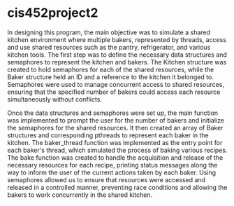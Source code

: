 # cis452project2

In designing this program, the main objective was to simulate a shared kitchen environment where multiple bakers, represented by threads, access and use shared resources such as the pantry, refrigerator, and various kitchen tools. The first step was to define the necessary data structures and semaphores to represent the kitchen and bakers. The Kitchen structure was created to hold semaphores for each of the shared resources, while the Baker structure held an ID and a reference to the kitchen it belonged to. Semaphores were used to manage concurrent access to shared resources, ensuring that the specified number of bakers could access each resource simultaneously without conflicts.

Once the data structures and semaphores were set up, the main function was implemented to prompt the user for the number of bakers and initialize the semaphores for the shared resources. It then created an array of Baker structures and corresponding pthreads to represent each baker in the kitchen. The baker_thread function was implemented as the entry point for each baker's thread, which simulated the process of baking various recipes. The bake function was created to handle the acquisition and release of the necessary resources for each recipe, printing status messages along the way to inform the user of the current actions taken by each baker. Using semaphores allowed us to ensure that resources were accessed and released in a controlled manner, preventing race conditions and allowing the bakers to work concurrently in the shared kitchen.
